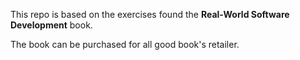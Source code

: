 This repo is based on the exercises found the **Real-World Software Development** book.

The book can be purchased for all good book's retailer.
